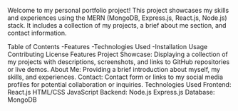 
Welcome to my personal portfolio project! This project showcases my skills and experiences using the MERN (MongoDB, Express.js, React.js, Node.js) stack. It includes a collection of my projects, a brief about me section, and contact information.

Table of Contents
-Features
-Technologies Used
-Installation
Usage
Contributing
License
Features
Project Showcase: Displaying a collection of my projects with descriptions, screenshots, and links to GitHub repositories or live demos.
About Me: Providing a brief introduction about myself, my skills, and experiences.
Contact: Contact form or links to my social media profiles for potential collaboration or inquiries.
Technologies Used
Frontend:
React.js
HTML/CSS
JavaScript
Backend:
Node.js
Express.js
Database:
MongoDB
